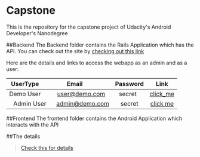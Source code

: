 # Capstone
This is the repository for the capstone project of Udacity's Android Developer's Nanodegree

##Backend
The Backend folder contains the Rails Application which has the API. You can check out the site by [checking out this link](https://anunciar-backend.herokuapp.com)

Here are the details and links to access the webapp as an admin and as a user:

| UserType        | Email           | Password  | Link                                                   |
|:---------------:|:---------------:|:---------:|:------------------------------------------------------:|
| Demo User       | user@demo.com   | secret    |[click_me](https://anunciar-backend.herokuapp.com)      |
| Admin User      | admin@demo.com  | secret    |[click me](https://anunciar-backend.herokuapp.com/admin)|

##Frontend
The frontend folder contains the Android Application which interacts with the API


##The details

>[Check this for details](https://github.com/dkaushik95/Capstone/blob/master/Capstone_Anunciar.pdf)
